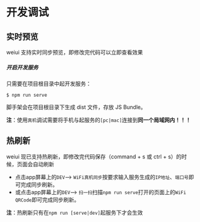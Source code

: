 # 开发调试

## 实时预览
weiui 支持实时同步预览，即修改完代码可以立即查看效果

##### 开启开发服务

只需要在项目根目录中起开发服务：

```
$ npm run serve
```

脚手架会在项目根目录下生成 dist 文件，存放 JS Bundle。

**注**：使用`真机`调试需要将手机与起服务的`[pc|mac]`连接到**同一个局域网内！！！**

## 热刷新
weiui 现已支持热刷新，即修改完代码保存（command + s 或 ctrl + s）的时候，页面会自动刷新

- 点击app屏幕上的`DEV`--> `WiFi真机同步`按要求输入服务生成的`IP地址`、`端口号`即可完成同步刷新。
- 或点击app屏幕上的`DEV`--> `扫一扫`扫描`npm run serve`打开的页面上的`WiFi QRCode`即可完成同步刷新。

**注**：热刷新只有在`npm run [serve|dev]`起服务下才会生效 


